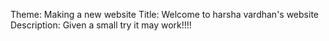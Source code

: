 Theme: Making a new website
Title: Welcome to harsha vardhan's website
Description: Given a small try it may work!!!!

